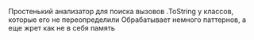 Простенький анализатор для поиска вызовов .ToString у классов, которые его не переопределили
Обрабатывает немного паттернов, а еще жрет как не в себя память
